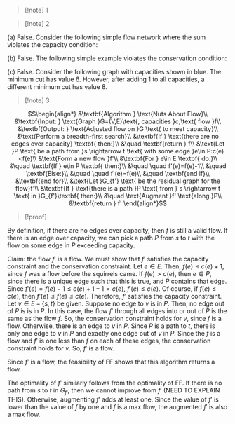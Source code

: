 >[!note] 1


>[!note] 2

(a) False. Consider the following simple flow network where the sum violates the capacity condition: 


(b) False. The following simple example violates the conservation condition:


(c) False. Consider the following graph with capacities shown in blue. The minimum cut has value 6. However, after adding 1 to all capacities, a different minimum cut has value 8.



>[!note] 3


$$\begin{align*}
&\textbf{Algorithm } \text{Nuts About Flow}\\
&\textbf{Input: } \text{Graph }G=(V,E)\text{, capacities }c,\text{ flow }f\\
&\textbf{Output: } \text{Adjusted flow on }G \text{ to meet capacity}\\
&\text{Perform a breadth-first search}\\
&\textbf{If } \text{there are no edges over capacity} \textbf{ then:}\\
&\quad \textbf{return } f\\
&\text{Let }P \text{ be a path from }s \rightarrow t \text{ with some edge }e\in P:c(e)<f(e)\\
&\text{Form a new flow }f'\\
&\textbf{For } e\in E \textbf{ do:}\\
&\quad \textbf{If } e\in P \textbf{ then:}\\
&\quad \quad f'(e)=f(e)-1\\
&\quad \textbf{Else:}\\
&\quad \quad f'(e)=f(e)\\
&\quad \textbf{end if}\\
&\textbf{end for}\\
&\text{Let }G_{f'} \text{ be the residual graph for the flow}f'\\
&\textbf{If } \text{there is a path }P \text{ from } s \rightarrow t \text{ in }G_{f'}\textbf{ then:}\\
&\quad \text{Augment }f' \text{along }P\\
&\textbf{return } f'
\end{align*}$$
>[!proof]

By definition, if there are no edges over capacity, then $f$ is still a valid flow. If there is an edge over capacity, we can pick a path $P$ from $s$ to $t$ with the flow on some edge in $P$ exceeding capacity. 

Claim: the flow $f'$ is a flow. 
We must show that $f'$ satisfies the capacity constraint and the conservation constraint. Let $e\in E$. Then, $f(e)≤c(e)+1$, since $f$ was a flow before the squirrels came. If $f(e)>c(e)$, then $e\in P$, since there is a unique edge such that this is true, and $P$ contains that edge. Since $f'(e)=f(e)-1≤c(e)+1-1=c(e)$, $f'(e)\le c(e)$. Of course, if $f(e)\le c(e)$, then $f'(e)\le f(e)\le c(e)$. Therefore, $f'$ satisfies the capacity constraint. Let $v\in E-\{s,t\}$ be given. Suppose no edge to $v$ is in $P$. Then, no edge out of $P$ is is in $P$. In this case, the flow $f'$ through all edges into or out of $P$ is the same as the flow $f$. So, the conservation constraint holds for $v$, since $f$ is a flow. Otherwise, there is an edge to $v$ in $P$. Since $P$ is a path to $t$, there is only one edge to $v$ in $P$ and exactly one edge out of $v$ in $P$. Since the $f$ is a flow and $f'$ is one less than $f$ on each of these edges, the conservation constraint holds for $v$. So, $f'$ is a flow. 

Since $f'$ is a flow, the feasibility of FF shows that this algorithm returns a flow.

The optimality of $f'$ similarly follows from the optimality of FF. If there is no path from $s$ to $t$ in $G_{f'}$, then we cannot improve from $f'$ (NEED TO EXPLAIN THIS). Otherwise, augmenting $f'$ adds at least one. Since the value of $f'$ is lower than the value of $f$ by one and $f$ is a max flow, the augmented $f'$ is also a max flow.
